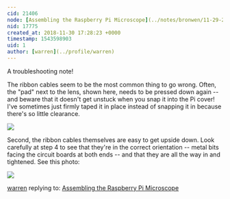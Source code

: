 ```yaml
---
cid: 21406
node: [Assembling the Raspberry Pi Microscope](../notes/bronwen/11-29-2018/assembling-the-raspberry-pi-microscope)
nid: 17775
created_at: 2018-11-30 17:28:23 +0000
timestamp: 1543598903
uid: 1
author: [warren](../profile/warren)
---
```


A troubleshooting note!

The ribbon cables seem to be the most common thing to go wrong. Often, the "pad" next to the lens, shown here, needs to be pressed down again -- and beware that it doesn't get unstuck when you snap it into the Pi cover! I've sometimes just firmly taped it in place instead of snapping it in because there's so little clearance. 


![](/i/27969)

Second, the ribbon cables themselves are easy to get upside down. Look carefully at step 4 to see that they're in the correct orientation -- metal bits facing the circuit boards at both ends -- and that they are all the way in and tightened. See this photo:

![](/i/27968)




[warren](../profile/warren) replying to: [Assembling the Raspberry Pi Microscope](../notes/bronwen/11-29-2018/assembling-the-raspberry-pi-microscope)

